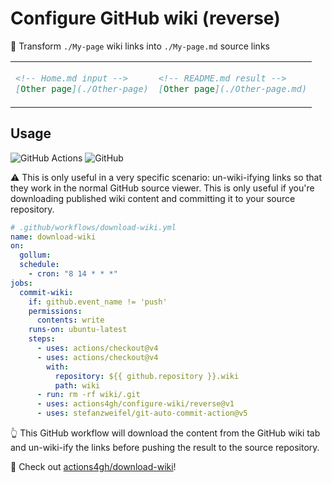 # Configure GitHub wiki (reverse)

📄 Transform `./My-page` wiki links into `./My-page.md` source links

<table align=center><td>

```md
<!-- Home.md input -->
[Other page](./Other-page)
```

<td>

```md
<!-- README.md result -->
[Other page](./Other-page.md)
```

</table>

## Usage

![GitHub Actions](https://img.shields.io/static/v1?style=for-the-badge&message=GitHub+Actions&color=2088FF&logo=GitHub+Actions&logoColor=FFFFFF&label=)
![GitHub](https://img.shields.io/static/v1?style=for-the-badge&message=GitHub&color=181717&logo=GitHub&logoColor=FFFFFF&label=)

⚠️ This is only useful in a very specific scenario: un-wiki-ifying links so that
they work in the normal GitHub source viewer. This is only useful if you're
downloading published wiki content and committing it to your source repository.

```yml
# .github/workflows/download-wiki.yml
name: download-wiki
on:
  gollum:
  schedule:
    - cron: "8 14 * * *"
jobs:
  commit-wiki:
    if: github.event_name != 'push'
    permissions:
      contents: write
    runs-on: ubuntu-latest
    steps:
      - uses: actions/checkout@v4
      - uses: actions/checkout@v4
        with:
          repository: ${{ github.repository }}.wiki
          path: wiki
      - run: rm -rf wiki/.git
      - uses: actions4gh/configure-wiki/reverse@v1
      - uses: stefanzweifel/git-auto-commit-action@v5
```

👆 This GitHub workflow will download the content from the GitHub wiki tab and
un-wiki-ify the links before pushing the result to the source repository.

👀 Check out [actions4gh/download-wiki]!

[actions4gh/download-wiki]: https://github.com/actions4gh/download-wiki
